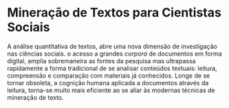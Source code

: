 # Mineração de Textos para Cientistas Sociais

A análise quantitativa de textos, abre uma nova dimensão de investigação nas ciências sociais. o acesso a grandes *corpora* de documentos em forma digital, amplia sobremaneira as fontes da pesquisa mas ultrapassa rapidamente a forma tradicional de se analisar conteúdos textuais: leitura, compreensão e comparação com materiais já conhecidos. Longe de se tornar obsoleta, a cognição humana aplicada a documentos através da leitura, torna-se muito mais eficiente ao se aliar às modernas técnicas de mineração de texto.


